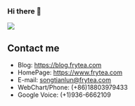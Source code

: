 ### Hi there 👋

![](https://komarev.com/ghpvc/?username=songtianlun&color=brightgreen)

## Contact me

 - Blog: <https://blog.frytea.com>
 - HomePage: <https://www.frytea.com>
 - E-mail: <songtianlun@frytea.com>
 - WebChart/Phone: (+86)18803979433
 - Google Voice: (+1)936-6662109

<!--
**songtianlun/songtianlun** is a ✨ _special_ ✨ repository because its `README.md` (this file) appears on your GitHub profile.

Here are some ideas to get you started:

- 🔭 I’m currently working on ...
- 🌱 I’m currently learning ...
- 👯 I’m looking to collaborate on ...
- 🤔 I’m looking for help with ...
- 💬 Ask me about ...
- 📫 How to reach me: ...
- 😄 Pronouns: ...
- ⚡ Fun fact: ...
-->
